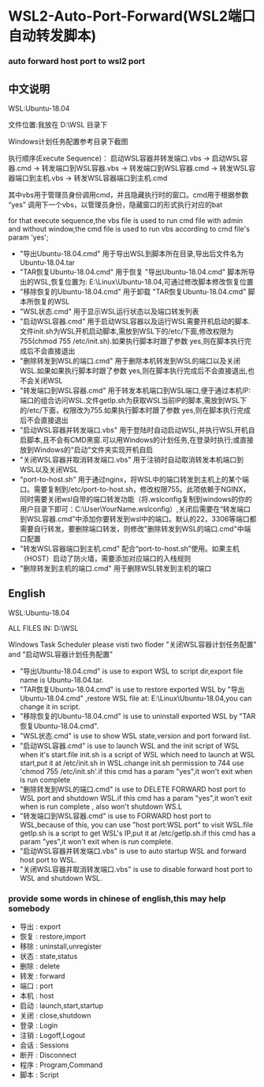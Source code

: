 # WSL2-Auto-Port-Forward(WSL2端口自动转发脚本)
### auto forward host port to wsl2 port

## 中文说明

WSL:Ubuntu-18.04

文件位置:我放在 D:\WSL 目录下

Windows计划任务配置参考目录下截图

执行顺序(Execute Sequence)：
启动WSL容器并转发端口.vbs -> 启动WSL容器.cmd -> 转发端口到WSL容器.vbs -> 转发端口到WSL容器.cmd -> 转发WSL容器端口到主机.vbs -> 转发WSL容器端口到主机.cmd

其中vbs用于管理员身份调用cmd，并且隐藏执行时的窗口。cmd用于根据参数 “yes” 调用下一个vbs，以管理员身份，隐藏窗口的形式执行对应的bat

for that execute sequence,the vbs file is used to run cmd file with admin and without window,the cmd file is used to run vbs according to cmd file's param 'yes';


+ "导出Ubuntu-18.04.cmd" 用于导出WSL到脚本所在目录,导出后文件名为Ubuntu-18.04.tar
+ "TAR恢复Ubuntu-18.04.cmd" 用于恢复 "导出Ubuntu-18.04.cmd" 脚本所导出的WSL,恢复位置为: E:\Linux\Ubuntu-18.04,可通过修改脚本修改恢复位置
+ "移除恢复的Ubuntu-18.04.cmd" 用于卸载 "TAR恢复Ubuntu-18.04.cmd" 脚本所恢复的WSL
+ "WSL状态.cmd" 用于显示WSL运行状态以及端口转发列表
+ "启动WSL容器.cmd" 用于启动WSL容器以及运行WSL需要开机启动的脚本.文件init.sh为WSL开机启动脚本,需放到WSL下的/etc/下面,修改权限为755(chmod 755 /etc/init.sh).如果执行脚本时跟了参数 yes,则在脚本执行完成后不会直接退出
+ "删除转发到WSL的端口.cmd" 用于删除本机转发到WSL的端口以及关闭WSL.如果如果执行脚本时跟了参数 yes,则在脚本执行完成后不会直接退出,也不会关闭WSL
+ "转发端口到WSL容器.cmd" 用于转发本机端口到WSL端口,便于通过本机IP:端口的组合访问WSL.文件getIp.sh为获取WSL当前IP的脚本,需放到WSL下的/etc/下面，权限改为755.如果执行脚本时跟了参数 yes,则在脚本执行完成后不会直接退出
+ "启动WSL容器并转发端口.vbs" 用于登陆时自动启动WSL,并执行WSL开机自启脚本,且不会有CMD黑窗.可以用Windows的计划任务,在登录时执行;或直接放到Windows的"启动"文件夹实现开机自启
+ "关闭WSL容器并取消转发端口.vbs" 用于注销时自动取消转发本机端口到WSL以及关闭WSL
+ "port-to-host.sh" 用于通过nginx，将WSL中的端口转发到主机上的某个端口。需要复制到/etc/port-to-host.sh，修改权限755。此项依赖于NGINX，同时需要关闭wsl自带的端口转发功能（将.wslconfig复制到windows的你的用户目录下即可：C:\User\YourName\.wslconfig）,关闭后需要在“转发端口到WSL容器.cmd”中添加你要转发到wsl中的端口。默认的22，3306等端口都需要自行转发。要删除端口转发，则修改"删除转发到WSL的端口.cmd"中端口配置
+ "转发WSL容器端口到主机.cmd" 配合“port-to-host.sh”使用。如果主机（HOST）启动了防火墙，需要添加对应端口的入栈规则
+ "删除转发到主机的端口.cmd" 用于删除WSL转发到主机的端口

## English

WSL:Ubuntu-18.04

ALL FILES IN: D:\WSL

Windows Task Scheduler please visti two floder "关闭WSL容器计划任务配置" and "启动WSL容器计划任务配置"

+ "导出Ubuntu-18.04.cmd" is use to export WSL to script dir,export file name is Ubuntu-18.04.tar.
+ "TAR恢复Ubuntu-18.04.cmd" is use to restore exported WSL by "导出Ubuntu-18.04.cmd" ,restore WSL file at: E:\Linux\Ubuntu-18.04,you can change it in script.
+ "移除恢复的Ubuntu-18.04.cmd" is use to uninstall exported WSL by "TAR恢复Ubuntu-18.04.cmd".
+ "WSL状态.cmd" is use to show WSL state,version and port forward list.
+ "启动WSL容器.cmd" is use to launch WSL and the init script of WSL when it's start.file init.sh is a script of WSL which need to launch at WSL start,put it at /etc/init.sh in WSL.change init.sh permission to 744 use 'chmod 755 /etc/init.sh'.if this cmd has a param "yes",it won't exit when is run complete
+ "删除转发到WSL的端口.cmd" is use to DELETE FORWARD host port to WSL port and shutdown WSL.if this cmd has a param "yes",it won't exit when is run complete , also won't shutdown WS.L
+ "转发端口到WSL容器.cmd" is use to FORWARD host port to WSL,because of this, you can use "host port:WSL port" to visit WSL.file getIp.sh is a script to get WSL's IP,put it at /etc/getIp.sh.if this cmd has a param "yes",it won't exit when is run complete.
+ "启动WSL容器并转发端口.vbs" is use to auto startup WSL and forward host port to WSL.
+ "关闭WSL容器并取消转发端口.vbs" is use to disable forward host port to WSL and shutdown WSL.

### provide some words in chinese of english,this may help somebody
+ 导出 : export
+ 恢复 : restore,import
+ 移除 : uninstall,unregister
+ 状态 : state,status
+ 删除 : delete
+ 转发 : forward
+ 端口 : port
+ 本机 : host
+ 启动 : launch,start,startup
+ 关闭 : close,shutdown
+ 登录 : Login
+ 注销 : Logoff,Logout
+ 会话 : Sessions
+ 断开 : Disconnect
+ 程序 : Program,Command
+ 脚本 : Script
